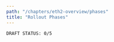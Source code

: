 ```yaml
---
path: "/chapters/eth2-overview/phases"
title: "Rollout Phases"
---
```


```text
DRAFT STATUS: 0/5
```